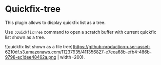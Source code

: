 # Quickfix-tree

This plugin allows to display quickfix list as a tree.

Use `:QuickfixTree` command to open a scratch buffer with current quickfix list shown as a tree.

![quickfix list shown as a file tree](https://github-production-user-asset-6210df.s3.amazonaws.com/11237935/411356827-e7eea68b-efb4-486b-9798-ec1dee48462a.png | width=200).
